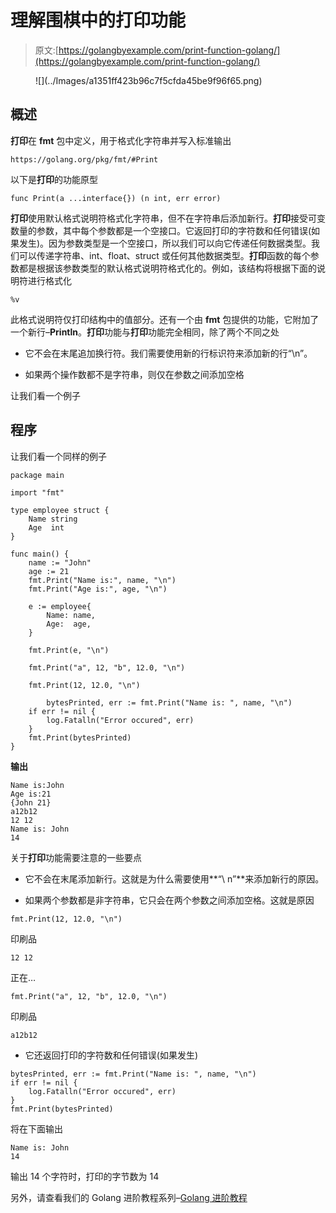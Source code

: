 # 理解围棋中的打印功能

> 原文:[https://golangbyexample.com/print-function-golang/](https://golangbyexample.com/print-function-golang/)

<figure class="wp-block-image size-large">![](../Images/a1351ff423b96c7f5cfda45be9f96f65.png)</figure>

## **概述**

**打印**在 **fmt** 包中定义，用于格式化字符串并写入标准输出

```
https://golang.org/pkg/fmt/#Print
```

以下是**打印**的功能原型

```
func Print(a ...interface{}) (n int, err error)
```

**打印**使用默认格式说明符格式化字符串，但不在字符串后添加新行。**打印**接受可变数量的参数，其中每个参数都是一个空接口。它返回打印的字符数和任何错误(如果发生)。因为参数类型是一个空接口，所以我们可以向它传递任何数据类型。我们可以传递字符串、int、float、struct 或任何其他数据类型。**打印**函数的每个参数都是根据该参数类型的默认格式说明符格式化的。例如，该结构将根据下面的说明符进行格式化

```
%v
```

此格式说明符仅打印结构中的值部分。还有一个由 **fmt** 包提供的功能，它附加了一个新行–**Println**。**打印**功能与**打印**功能完全相同，除了两个不同之处

*   它不会在末尾追加换行符。我们需要使用新的行标识符来添加新的行“\n”。

*   如果两个操作数都不是字符串，则仅在参数之间添加空格

让我们看一个例子

## **程序**

让我们看一个同样的例子

```
package main

import "fmt"

type employee struct {
	Name string
	Age  int
}

func main() {
	name := "John"
	age := 21
	fmt.Print("Name is:", name, "\n")
	fmt.Print("Age is:", age, "\n")

	e := employee{
		Name: name,
		Age:  age,
	}

	fmt.Print(e, "\n")

	fmt.Print("a", 12, "b", 12.0, "\n")

	fmt.Print(12, 12.0, "\n")

        bytesPrinted, err := fmt.Print("Name is: ", name, "\n")
	if err != nil {
		log.Fatalln("Error occured", err)
	}
	fmt.Print(bytesPrinted)
}
```

**输出**

```
Name is:John
Age is:21
{John 21}
a12b12
12 12
Name is: John
14
```

关于**打印**功能需要注意的一些要点

*   它不会在末尾添加新行。这就是为什么需要使用**“\ n”**来添加新行的原因。

*   如果两个参数都是非字符串，它只会在两个参数之间添加空格。这就是原因

```
fmt.Print(12, 12.0, "\n")
```

印刷品

```
12 12
```

正在…

```
fmt.Print("a", 12, "b", 12.0, "\n")
```

印刷品

```
a12b12
```

*   它还返回打印的字符数和任何错误(如果发生)

```
bytesPrinted, err := fmt.Print("Name is: ", name, "\n")
if err != nil {
    log.Fatalln("Error occured", err)
}
fmt.Print(bytesPrinted)
```

将在下面输出

```
Name is: John
14
```

输出 14 个字符时，打印的字节数为 14

另外，请查看我们的 Golang 进阶教程系列–[Golang 进阶教程](https://golangbyexample.com/golang-comprehensive-tutorial/)